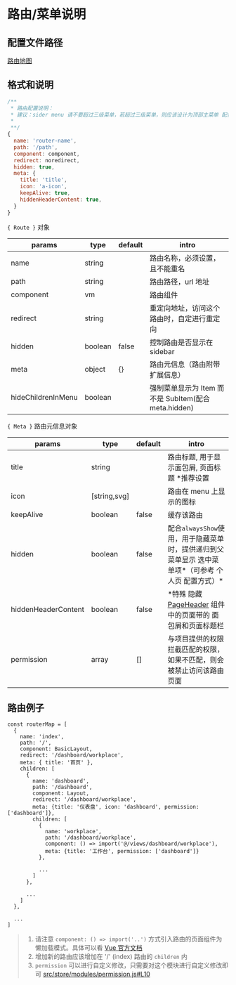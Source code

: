 # 路由/菜单说明

## 配置文件路径

[路由地图](./router-map.js)

## 格式和说明

```javascript
/**
 * 路由配置说明：
 * 建议：sider menu 请不要超过三级菜单，若超过三级菜单，则应该设计为顶部主菜单 配合左侧次级菜单
 *
 **/
{
  name: 'router-name',
  path: '/path',
  component: component,
  redirect: noredirect,
  hidden: true,
  meta: {
    title: 'title',
    icon: 'a-icon',
    keepAlive: true,
    hiddenHeaderContent: true,
  }
}
```

`{ Route }` 对象

| params             | type    | default | intro                                                |
| ------------------ | ------- | ------- | ---------------------------------------------------- |
| name               | string  |         | 路由名称，必须设置，且不能重名                       |
| path               | string  |         | 路由路径，url 地址                                   |
| component          | vm      |         | 路由组件                                             |
| redirect           | string  |         | 重定向地址，访问这个路由时，自定进行重定向           |
| hidden             | boolean | false   | 控制路由是否显示在 sidebar                           |
| meta               | object  | {}      | 路由元信息（路由附带扩展信息）                       |
| hideChildrenInMenu | boolean |         | 强制菜单显示为 Item 而不是 SubItem(配合 meta.hidden) |

`{ Meta }` 路由元信息对象

| params              | type         | default | intro                                                                                                                                                           |
| ------------------- | ------------ | ------- | --------------------------------------------------------------------------------------------------------------------------------------------------------------- |
| title               | string       |         | 路由标题, 用于显示面包屑, 页面标题 \*推荐设置                                                                                                                   |
| icon                | [string,svg] |         | 路由在 menu 上显示的图标                                                                                                                                        |
| keepAlive           | boolean      | false   | 缓存该路由                                                                                                                                                      |
| hidden              | boolean      | false   | 配合`alwaysShow`使用，用于隐藏菜单时，提供递归到父菜单显示 选中菜单项*（可参考 个人页 配置方式）*                                                               |
| hiddenHeaderContent | boolean      | false   | \*特殊 隐藏 [PageHeader](https://github.com/sendya/ant-design-pro-vue/blob/master/src/components/layout/PageHeader.vue#L14) 组件中的页面带的 面包屑和页面标题栏 |
| permission          | array        | []      | 与项目提供的权限拦截匹配的权限，如果不匹配，则会被禁止访问该路由页面                                                                                            |

## 路由例子

```ecmascript 6
const routerMap = [
  {
    name: 'index',
    path: '/',
    component: BasicLayout,
    redirect: '/dashboard/workplace',
    meta: { title: '首页' },
    children: [
      {
        name: 'dashboard',
        path: '/dashboard',
        component: Layout,
        redirect: '/dashboard/workplace',
        meta: {title: '仪表盘', icon: 'dashboard', permission: ['dashboard']},
        children: [
          {
            name: 'workplace',
            path: '/dashboard/workplace',
            component: () => import('@/views/dashboard/workplace'),
            meta: {title: '工作台', permission: ['dashboard']}
          },

          ...
        ]
      },

      ...
    ]
  },

  ...
]
```

> 1.  请注意 `component: () => import('..')` 方式引入路由的页面组件为 懒加载模式。具体可以看 [Vue 官方文档](https://router.vuejs.org/zh/guide/advanced/lazy-loading.html)
> 2.  增加新的路由应该增加在 '/' (index) 路由的 `children` 内
> 3.  `permission` 可以进行自定义修改，只需要对这个模块进行自定义修改即可 [src/store/modules/permission.js#L10](https://github.com/sendya/ant-design-pro-vue/blob/master/src/store/modules/permission.js#L10)
